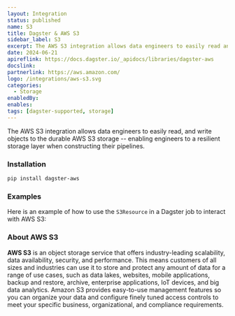 ```yaml
---
layout: Integration
status: published
name: S3
title: Dagster & AWS S3
sidebar_label: S3
excerpt: The AWS S3 integration allows data engineers to easily read and write objects to the durable AWS S3 storage, enabling engineers to have a resilient storage layer when constructing their pipelines.
date: 2024-06-21
apireflink: https://docs.dagster.io/_apidocs/libraries/dagster-aws
docslink:
partnerlink: https://aws.amazon.com/
logo: /integrations/aws-s3.svg
categories:
  - Storage
enabledBy:
enables:
tags: [dagster-supported, storage]
---
```




The AWS S3 integration allows data engineers to easily read, and write objects to the durable AWS S3 storage -- enabling engineers to a resilient storage layer when constructing their pipelines.

### Installation

```bash
pip install dagster-aws
```

### Examples

Here is an example of how to use the `S3Resource` in a Dagster job to interact with AWS S3:

<CodeExample filePath="integrations/aws-s3.py" language="python" />

### About AWS S3

**AWS S3** is an object storage service that offers industry-leading scalability, data availability, security, and performance. This means customers of all sizes and industries can use it to store and protect any amount of data for a range of use cases, such as data lakes, websites, mobile applications, backup and restore, archive, enterprise applications, IoT devices, and big data analytics. Amazon S3 provides easy-to-use management features so you can organize your data and configure finely tuned access controls to meet your specific business, organizational, and compliance requirements.
